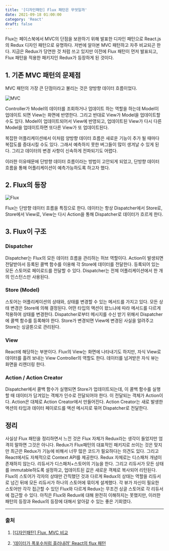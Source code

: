 ```yaml
---
title: '[디자인패턴] Flux 패턴은 무엇일까'
date: 2021-09-18 01:00:00
category: 'React'
draft: false
---
```


Flux는 페이스북에서 MVC의 단점을 보완하기 위해 발표한 디자인 패턴으로 React.js의 Redux 디자인 패턴으로 유명하다. 저번에 알아본 MVC 패턴하고 자주 비교되곤 한다. 지금은 Redux가 당연한 것 처럼 쓰고 있지만 이전에 Flux 패턴이 먼저 발표되고, Flux 패턴을 적용한 패키지인 Redux가 등장하게 된 것이다.

## 1. 기존 MVC 패턴의 문제점

MVC 패턴의 가장 큰 단점이라고 불리는 것은 양방향 데이터 흐름이었다.

![MVC](https://img1.daumcdn.net/thumb/R1280x0/?scode=mtistory2&fname=https%3A%2F%2Fblog.kakaocdn.net%2Fdn%2FALrHe%2FbtqBTMSuHfN%2FZlW9i9ET34e90APgCRChk1%2Fimg.png)

Controller가 Model의 데이터를 조회하거나 업데이트 하는 역할을 하는데 Model이 업데이트 되면 View는 화면에 반영한다. 그리고 반대로 View가 Model을 업데이트할 수도 있다. Model이 업데이트되어서 View에 반영되고, 업데이트된 View가 다시 다른 Model을 업데이트하면 또다른 View가 또 업데이트된다.

복잡한 어플리케이션에서 이처럼 양방향 데이터 흐름은 새로운 기능이 추가 될 때마다 복잡도를 증대시킬 수도 있다. 그래서 예측하지 못한 버그들이 많이 생겨날 수 있게 된다. 그리고 데이터의 변경 사항이 신속하게 전파되기도 어렵다.

이러한 이유때문에 단방향 데이터 흐름이라는 방법이 고안되게 되었고, 단방향 데이터 흐름을 통해 어플리케이션이 예측가능하도록 하고자 했다.

## 2. Flux의 등장

![Flux](https://img1.daumcdn.net/thumb/R1280x0/?scode=mtistory2&fname=https%3A%2F%2Fblog.kakaocdn.net%2Fdn%2FlmfPW%2FbtqBQnTPgIs%2FZ1jmHHdNcOTNiu93kQ9gMk%2Fimg.png)

Flux는 단방향 데이터 흐름을 특징으로 한다. 데이터는 항상 Dispatcher에서 Store로, Store에서 View로, View는 다시 Action을 통해 Dispatcher로 데이터가 흐르게 한다.

## 3. Flux이 구조

### Dispatcher

Dispatcher는 Flux의 모든 데이터 흐름을 관리하는 허브 역할이다. Action이 발생되면 전달받아서 등록된 콜백 함수를 이용해 각 Store에 데이터를 전달한다. 등록되어 있는 모든 스토어로 페이로드를 전달할 수 있다. Dispatcher는 전체 어플리케이션에서 한 개의 인스턴스만 사용된다.

### Store (Model)

스토어는 어플리케이션의 상태와, 상태를 변경할 수 있는 메서드를 가지고 있다. 모든 상태 변경은 Store에 의해 결정된다. 어떤 타입의 액션이 왔느냐에 따라 메서드를 다르게 적용하여 상태를 변경한다. Dispatcher로부터 메시지를 수신 받기 위해서 Dispatcher에 콜백 함수를 등록해야 한다. Store가 변경되면 View에 변경된 사실을 알려주고 Store는 싱글톤으로 관리된다.

### View

React에 해당하는 부분이다. Flux의 View는 화면에 나타내기도 하지만, 자식 View로 데이터를 흘려 보내는 View Controller의 역할도 한다. 데이터를 넘겨받은 자식 뷰는 화면을 리렌더링 한다.

### Action / Action Creator

Dispatcher에서 콜백 함수가 실행되면 Store가 업데이트되는데, 이 콜백 함수를 실행 할 때 데이터가 담겨있는 객체가 인수로 전달되어야 한다. 이 전달되는 객체가 Action이다. Action은 대체로 Action Creator에서 만들어진다. Action Creator는 새로 발생한 액션의 타입과 데이터 페이로드를 액션 메시지로 묶어 Dispatcher로 전달한다.

## 정리

사실상 Flux 패턴을 정리하면서 느낀 것은 Flux 자체가 Redux라는 생각이 들었지만 엄격히 말하면 그것은 아니다. Redux가 Flux패턴의 대표적인 패키지로 쓰이는 것은 맞지만 최근은 Redux가 기능에 비해서 너무 많은 코드가 필요하다는 의견도 있다. 그리고 React에서도 자체적으로 Context API를 제공한다. Redux 자체로는 디스패처 개념이 존재하지 않는다. 리듀서가 디스패처+스토어의 기능을 한다. 그리고 리듀서가 모든 상태를 immutable하도록 설정하고, 업데이트된 값은 새로운 객체로 복사되어 리턴된다. Flux의 스토어가 각자의 상태만 간직했던 것과 다르게 Redux의 상태는 역할을 리듀서로 넘긴 뒤에 모든 리듀서가 하나의 스토어에 묶이게 설계했다. 각 뷰가 자신이 필요한 스토어만 각각 접근할 수 있던 Flux와 다르게 Redux는 무조건 싱글 스토어로 각 리듀서에 접근할 수 있다. 아직은 Flux와 Redux에 대해 완전히 이해하지는 못했지만, 이러한 패턴의 등장과 Redux의 등장에 대해서 알아갈 수 있는 좋은 기회였다.

---

### 출처

1. [[디자인패턴] Flux, MVC 비교](https://beomy.tistory.com/44)

2. ['데이터가 폭포수처럼 흘러내려' React의 flux 패턴](https://www.huskyhoochu.com/flux-architecture/)
